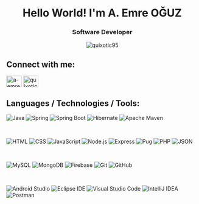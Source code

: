 <h1 align="center">Hello World! I'm A. Emre OĞUZ</h1>
<h3 align="center">Software Developer</h3>

<p align="center"> <img src="https://img.shields.io/github/followers/Quixotic95?style=social" alt="quixotic95" /> </p>

## Connect with me:
<p align="left">
  <a href="https://linkedin.com/in/a-emre-oguz" target="blank"><img align="center" src="https://raw.githubusercontent.com/rahuldkjain/github-profile-readme-generator/master/src/images/icons/Social/linked-in-alt.svg" alt="a-emre-oguz" height="30" width="40" /></a>
  <a href="https://instagram.com/quixotic95" target="blank"><img align="center" src="https://raw.githubusercontent.com/rahuldkjain/github-profile-readme-generator/master/src/images/icons/Social/instagram.svg" alt="quixotic95" height="30" width="40" /></a>
</p>

## Languages / Technologies / Tools:

<p align="center">
  
![Java](https://img.shields.io/badge/-JAVA-007396?style=for-the-badge&logo=java&logoWidth=85&logoColor=white)
![Spring](https://img.shields.io/badge/-SPRING-6DB33F?style=for-the-badge&logo=spring&logoWidth=65&logoColor=white)
![Spring Boot](https://img.shields.io/badge/-SPRING%20BOOT-6DB33F?style=for-the-badge&logo=spring-boot&logoWidth=25&logoColor=white)
![Hibernate](https://img.shields.io/badge/-HIBERNATE-59666C?style=for-the-badge&logo=hibernate&logoWidth=40&logoColor=white)
![Apache Maven](https://img.shields.io/badge/-MAVEN-C71A36?style=for-the-badge&logo=apachemaven&logoWidth=75&logoColor=white)

</br>

![HTML](https://img.shields.io/badge/-HTML-E34F26?style=for-the-badge&logo=html5&logoWidth=85&logoColor=white)
![CSS](https://img.shields.io/badge/-CSS-1572B6?style=for-the-badge&logo=css3&logoWidth=95&logoColor=white)
![JavaScript](https://img.shields.io/badge/-JAVASCRIPT-F7DF1E?style=for-the-badge&logo=javascript&logoWidth=35&logoColor=white)
![Node.js](https://img.shields.io/badge/-NODE.JS-339933?style=for-the-badge&logo=nodedotjs&logoWidth=60&logoColor=white)
![Express](https://img.shields.io/badge/-EXPRESS-000000?style=for-the-badge&logo=express&logoWidth=60&logoColor=white)
![Pug](https://img.shields.io/badge/-PUG-A86454?style=for-the-badge&logo=pug&logoWidth=95&logoColor=white)
![PHP](https://img.shields.io/badge/-PHP-777BB4?style=for-the-badge&logo=php&logoWidth=95&logoColor=white)
![JSON](https://img.shields.io/badge/-JSON-000000?style=for-the-badge&logo=json&logoWidth=85&logoColor=white)

</br>

![MySQL](https://img.shields.io/badge/-MySQL-4479A1?style=for-the-badge&logo=mysql&logoWidth=75&logoColor=white)
![MongoDB](https://img.shields.io/badge/-MONGODB-47A248?style=for-the-badge&logo=mongodb&logoWidth=50&logoColor=white)
![Firebase](https://img.shields.io/badge/-FIREBASE-FFCA28?style=for-the-badge&logo=firebase&logoWidth=55&logoColor=white)
![Git](https://img.shields.io/badge/-GIT-F05032?style=for-the-badge&logo=git&logoWidth=95&logoColor=white)
![GitHub](https://img.shields.io/badge/-GITHUB-181717?style=for-the-badge&logo=github&logoWidth=65&logoColor=white)

</br>

![Android Studio](https://img.shields.io/badge/-ANDROID%20STUDIO-3DDC84?style=for-the-badge&logo=androidstudio&logoWidth=15&logoColor=white)
![Eclipse IDE](https://img.shields.io/badge/-ECLIPSE%20IDE-2C2255?style=for-the-badge&logo=eclipseide&logoWidth=35&logoColor=white)
![Visual Studio Code](https://img.shields.io/badge/-VS%20CODE-007ACC?style=for-the-badge&logo=visualstudiocode&logoWidth=60&logoColor=white)
![IntelliJ IDEA](https://img.shields.io/badge/-INTELLIJ-000000?style=for-the-badge&logo=intellijidea&logoWidth=60&logoColor=white)
![Postman](https://img.shields.io/badge/-POSTMAN-FF6C37?style=for-the-badge&logo=postman&logoWidth=55&logoColor=white)
  
</p>
